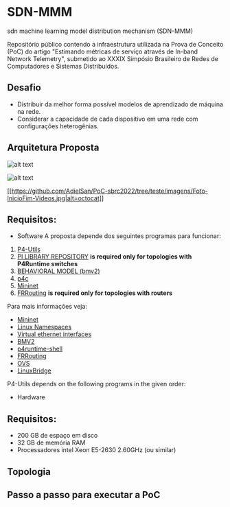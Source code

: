 # SDN-MMM
sdn machine learning model distribution mechanism (SDN-MMM)

Repositório público contendo a infraestrutura utilizada na Prova de Conceito (PoC) do artigo "Estimando métricas de serviço através de In-band Network Telemetry", submetido ao XXXIX Simpósio Brasileiro de Redes de Computadores e Sistemas Distribuídos.

## Desafio
- Distribuir da melhor forma possível modelos de aprendizado de máquina na rede.
- Considerar a capacidade de cada dispositivo em uma rede com configurações heterogênias.

## Arquitetura Proposta

![alt text](/imagens/Foto-InicioDim-Videos.jpg)

![alt text](http://url/to/img.png)

[[https://github.com/AdielSan/PoC-sbrc2022/tree/teste/imagens/Foto-InicioFim-Videos.jpg|alt=octocat]]


## Requisitos:

* Software
A proposta depende dos seguintes programas para funcionar:

1. [P4-Utils](https://github.com/nsg-ethz/p4-utils)
2. [PI LIBRARY REPOSITORY](https://github.com/p4lang/PI) **is required only for topologies with
   P4Runtime switches**
3. [BEHAVIORAL MODEL (bmv2)](https://github.com/p4lang/behavioral-model)
4. [p4c](https://github.com/p4lang/p4c)
5. [Mininet](https://github.com/mininet/mininet)
6. [FRRouting](https://github.com/FRRouting/FRR) **is required
   only for topologies with routers**


Para mais informações veja:

  - [Mininet](http://mininet.org/)
  - [Linux Namespaces](https://blogs.igalia.com/dpino/2016/04/10/network-namespaces/)
  - [Virtual ethernet interfaces](http://man7.org/linux/man-pages/man4/veth.4.html)
  - [BMV2](https://github.com/p4lang/behavioral-model)
  - [p4runtime-shell](https://github.com/p4lang/p4runtime-shell)
  - [FRRouting](https://frrouting.org/)
  - [OVS](https://www.openvswitch.org/)
  - [LinuxBridge](https://cloudbuilder.in/blogs/2013/12/02/linux-bridge-virtual-networking/)


P4-Utils depends on the following programs in the given order:
* Hardware





## Requisitos:

- 200 GB de espaço em disco
- 32 GB de memória RAM
- Processadores intel Xeon E5-2630 2.60GHz (ou similar)


## Topologia


## Passo a passo para executar a PoC
